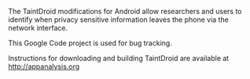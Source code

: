The TaintDroid modifications for Android allow researchers and users to identify when privacy sensitive information leaves the phone via the network interface.

This Google Code project is used for bug tracking.

Instructions for downloading and building TaintDroid are available at http://appanalysis.org